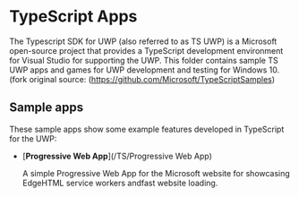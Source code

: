 # TypeScript Apps
The Typescript SDK for UWP (also referred to as TS UWP) is a Microsoft open-source project that provides a TypeScript development environment for Visual Studio for supporting the UWP. This folder contains sample TS UWP apps and games for UWP development and testing for Windows 10. (fork original source: (https://github.com/Microsoft/TypeScriptSamples)

## Sample apps
These sample apps show some example features developed in TypeScript for the UWP:
- [**Progressive Web App**](/TS/Progressive Web App)

  A simple Progressive Web App for the Microsoft website for showcasing EdgeHTML service workers andfast website loading.
